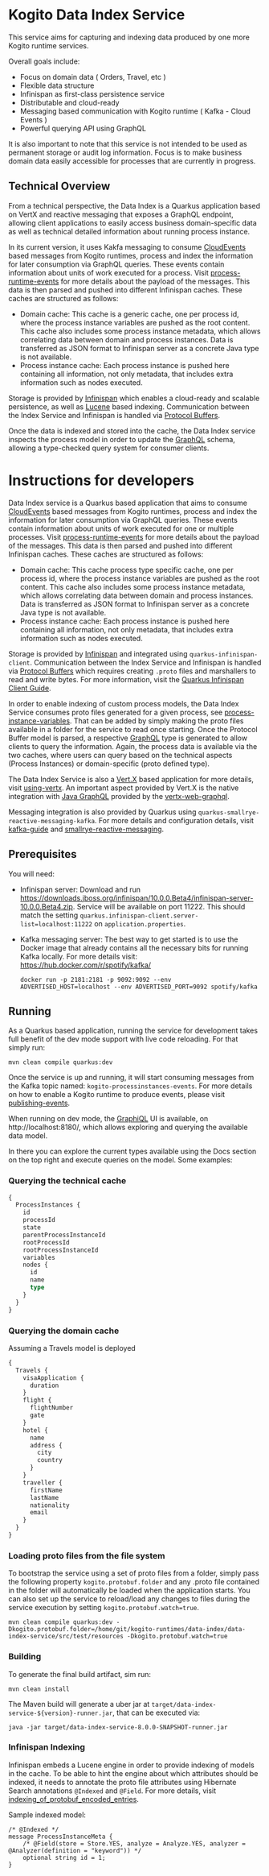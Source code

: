 # Kogito Data Index Service

This service aims for capturing and indexing data produced by one more Kogito runtime services.

Overall goals include:
* Focus on domain data ( Orders, Travel, etc ) 
* Flexible data structure
* Infinispan as first-class persistence service
* Distributable and cloud-ready
* Messaging based communication with Kogito runtime ( Kafka - Cloud Events )
* Powerful querying API using GraphQL

It is also important to note that this service is not intended to be used as permanent storage or audit log information. Focus is to make business domain data easily accessible for processes that are currently in progress.

## Technical Overview
From a technical perspective, the Data Index is a Quarkus application based on VertX and reactive messaging that exposes a GraphQL endpoint, allowing client applications to easily access business domain-specific data as well as technical detailed information about running process instance.

In its current version, it uses Kakfa messaging to consume [CloudEvents](https://cloudevents.io) based messages from Kogito runtimes, process and index the information for later consumption via GraphQL queries.
These events contain information about units of work executed for a process. Visit [process-runtime-events](https://github.com/kiegroup/kogito-runtimes/wiki/Configuration#process-runtime-events) for more details about the payload of the messages.
This data is then parsed and pushed into different Infinispan caches.
These caches are structured as follows:
 - Domain cache: This cache is a generic cache, one per process id, where the process instance variables are pushed as the root content. This cache also includes
some process instance metadata, which allows correlating data between domain and process instances. Data is transferred as JSON format to Infinispan server as a concrete Java type is not available. 
 - Process instance cache: Each process instance is pushed here containing all information, not only metadata, that includes extra information such as nodes executed.

Storage is provided by [Infinispan](https://infinispan.org/) which enables a cloud-ready and scalable persistence, as well as [Lucene](https://lucene.apache.org/) based indexing. Communication between the Index Service and Infinispan is handled via [Protocol Buffers](https://developers.google.com/protocol-buffers/).

Once the data is indexed and stored into the cache, the Data Index service inspects the process model in order to update the [GraphQL](https://graphql.org) schema, allowing a type-checked query system for consumer clients.

# Instructions for developers

Data Index service is a Quarkus based application that aims to consume [CloudEvents](https://cloudevents.io) based messages from Kogito runtimes, process and index the information for later consumption via GraphQL queries.
These events contain information about units of work executed for one or multiple processes. Visit [process-runtime-events](https://github.com/kiegroup/kogito-runtimes/wiki/Configuration#process-runtime-events) for more details about the payload of the messages.
This data is then parsed and pushed into different Infinispan caches.
These caches are structured as follows:
 - Domain cache: This cache process type specific cache, one per process id, where the process instance variables are pushed as the root content. This cache also includes
some process instance metadata, which allows correlating data between domain and process instances. Data is transferred as JSON format to Infinispan server as a concrete Java type is not available. 
 - Process instance cache: Each process instance is pushed here containing all information, not only metadata, that includes extra information such as nodes executed.

Storage is provided by [Infinispan](https://infinispan.org/) and integrated using `quarkus-infinispan-client`. Communication between the Index Service and Infinispan is handled via [Protocol Buffers](https://developers.google.com/protocol-buffers/) which requires creating
`.proto` files and marshallers to read and write bytes. For more information, visit the [Quarkus Infinispan Client Guide](https://quarkus.io/guides/infinispan-client-guide).

In order to enable indexing of custom process models, the Data Index Service consumes proto files generated for a given process, see [process-instance-variables](https://github.com/kiegroup/kogito-runtimes/wiki/Persistence#process-instance-variables).
That can be added by simply making the proto files available in a folder for the service to read once starting.
Once the Protocol Buffer model is parsed, a respective [GraphQL](https://graphql.org) type is generated to allow clients to query the information. Again, the process data is available
via the two caches, where users can query based on the technical aspects (Process Instances) or domain-specific (proto defined type).

The Data Index Service is also a [Vert.X](https://vertx.io) based application for more details, visit [using-vertx](https://quarkus.io/guides/using-vertx). An important aspect
provided by Vert.X is the native integration with [Java GraphQL](https://www.graphql-java.com/) provided by the [vertx-web-graphql](https://vertx.io/docs/vertx-web-graphql/java/).

Messaging integration is also provided by Quarkus using `quarkus-smallrye-reactive-messaging-kafka`. For more details and configuration details, visit [kafka-guide](https://quarkus.io/guides/kafka-guide) and [smallrye-reactive-messaging](https://smallrye.io/smallrye-reactive-messaging/).

## Prerequisites

You will need:
 - Infinispan server:
   Download and run https://downloads.jboss.org/infinispan/10.0.0.Beta4/infinispan-server-10.0.0.Beta4.zip.
 Service will be available on port 11222. This should match the setting `quarkus.infinispan-client.server-list=localhost:11222` on `application.properties`.  

 - Kafka messaging server:
   The best way to get started is to use the Docker image that already contains all the necessary bits for running Kafka locally.
   For more details visit: https://hub.docker.com/r/spotify/kafka/ 
   ```
   docker run -p 2181:2181 -p 9092:9092 --env ADVERTISED_HOST=localhost --env ADVERTISED_PORT=9092 spotify/kafka
   ``` 
   
## Running

As a Quarkus based application, running the service for development takes full benefit of the dev mode support with live code reloading.
For that simply run:
```
mvn clean compile quarkus:dev
```

Once the service is up and running, it will start consuming messages from the  Kafka topic named: `kogito-processinstances-events`.
For more details on how to enable a Kogito runtime to produce events, please visit [publishing-events](https://github.com/kiegroup/kogito-runtimes/wiki/Configuration#publishing-events).

When running on dev mode, the [GraphiQL](https://github.com/graphql/graphiql) UI is available, on http://localhost:8180/, which allows
exploring and querying the available data model.

In there you can explore the current types available using the Docs section on the top right and execute queries on the model.
Some examples:

### Querying the technical cache
```graphql
{
  ProcessInstances {
    id
    processId
    state
    parentProcessInstanceId
    rootProcessId
    rootProcessInstanceId
    variables
    nodes {
      id
      name
      type
    }
  }
}
```  

### Querying the domain cache
Assuming a Travels model is deployed
```graphql
{
  Travels {
    visaApplication {
      duration
    }
    flight {
      flightNumber
      gate
    }
    hotel {
      name
      address {
        city
        country
      }
    }
    traveller {
      firstName
      lastName
      nationality
      email
    }
  }
}
``` 

### Loading proto files from the file system
To bootstrap the service using a set of proto files from a folder, simply pass the following property `kogito.protobuf.folder` and any .proto file contained in the folder will automatically be loaded when the application starts.
You can also set up the service to reload/load any changes to files during the service execution by setting `kogito.protobuf.watch=true`.

```
mvn clean compile quarkus:dev -Dkogito.protobuf.folder=/home/git/kogito-runtimes/data-index/data-index-service/src/test/resources -Dkogito.protobuf.watch=true
```

### Building

To generate the final build artifact, sim run:

```
mvn clean install
```

The Maven build will generate a uber jar at `target/data-index-service-${version}-runner.jar`, that can be executed via:
```
java -jar target/data-index-service-8.0.0-SNAPSHOT-runner.jar
```
 
### Infinispan Indexing

Infinispan embeds a Lucene engine in order to provide indexing of models in the cache. To be able to hint the engine about which attributes should be indexed,
it needs to annotate the proto file attributes using Hibernate Search annotations  `@Indexed` and `@Field`.
For more details, visit [indexing_of_protobuf_encoded_entries](https://infinispan.org/docs/dev/user_guide/user_guide.html#indexing_of_protobuf_encoded_entries).  

Sample indexed model:
```
/* @Indexed */
message ProcessInstanceMeta {
    /* @Field(store = Store.YES, analyze = Analyze.YES, analyzer = @Analyzer(definition = "keyword")) */
    optional string id = 1;
}
```

